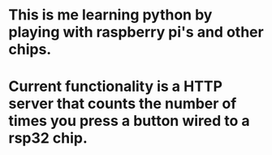 # This is me learning python by playing with raspberry pi's and other chips.
# Current functionality is a HTTP server that counts the number of times you press a button wired to a rsp32 chip.
